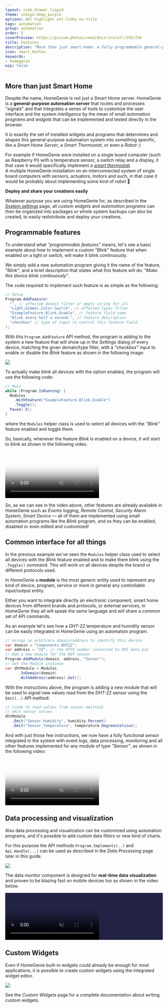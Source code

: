 ```yaml
---
layout: side_drawer.liquid
theme: indigo-deep_purple
options: mdl highlight ext-links no-title
tags: automation
group: automation
order: 5
coverPreview: https://picsum.photos/seed/docs!install/256/256
title: Features
description: "More than just smart-home: a fully programmable general-purpose automation system."
icon: smart_button
keywords:
- homegenie
wip: false
---
```


## More than just Smart Home

Despite the name, HomeGenie is not just a *Smart Home* server.
HomeGenie is a **general-purpose automation server** that routes and processes "signals"
and that integrates a series of tools to customize the user interface and the system
*intelligence* by the mean of small *automation programs* and *widgets* that can be
implemented and tested directly in the browser.

It is exactly the set of installed widgets and programs that determines and shapes this
general-purpose automation system into something specific, like a *Smart Home Server*,
a *Smart Thermostat*, or even a *Robot* :)


For example if HomeGenie were installed on a single board computer (such as Raspberry Pi)
with a temperature sensor, a switch relay and a display, it that case it would specifically
implement a *[smart thermostat](../../create/smart-thermostat)*.  
A multiple HomeGenie installation on an interconnected
system of single board computers with sensors, actuators, motors and such, in that case it
would be probably about implementing some kind of *robot* 🤖

**Deploy and share your creations easily**

Whatever purpose you are using HomeGenie for, as described in the [System settings](../../settings) page,
all custom *widgets* and *automation programs* can then be organized into packages or whole system backups
can also be created, to easily redistribute and deploy your creations.


## Programmable features

To understand what *"programmable features"* means, let's see a basic example
about how to implement a custom "Blink" feature that when enabled on a light
or switch, will make it blink continuously.

We simply add a new automation program giving it the name of the feature, *"Blink"*,
and a brief description that states what this feature will do: *"Make this device
blink continuously"*.

The code required to implement such feature is as simple as the following: 

```csharp
// Setup
Program.AddFeature(
  "", // affected domain filter or empty string for all
  "Light,Dimmer,Color,Switch", // affected types filter
  "ExampleFeature.Blink.Enable", // feature field name
  "Blink every half a second.", // feature description
  "checkbox" // type of input to control this feature field
);
```

With this `Program.AddFeature` API method, the program is adding to the
system a new feature that will show up in the *Settings* dialog of every 
device, matching the given domain/type filter, with a *"checkbox"* input
to enable or disable the *Blink* feature as shown in the following image:


<div class="media-container">
    <img src="images/add_feature_01.png">
</div>

To actually make blink all devices with the option enabled, the program
will use the following code:

```csharp
// Main
while (Program.IsRunning) {
  Modules
    .WithFeature("ExampleFeature.Blink.Enable")
    .Toggle();
  Pause(.5);
}
```

where the `Modules` helper class is used to select all devices with
the *"Blink"* feature enabled and toggle them.  

So, basically, whenever the feature *Blink* is enabled on a device, it will start to blink as
shown in the following video.

<div class="media-container">

  <video id="video1" src="images/features_example_blink.webm"
       controls muted
       poster="images/features_example_blink.png"
       style="max-width:100%;"></video>

</div>
<script type="text/javascript">
const video1 = document.getElementById('video1');       
video1.addEventListener('ended',function(){
    video1.load();     
},false);
</script>


So, as we can see in the video above, other features are already available in
HomeGenie such as *Events logging*, *Remote Control*, *Security Alarm System*,
*Smart Device* &mdash;
all of them are implemented using small automation programs like the *Blink*
program, and so they can be enabled, disabled or even edited and customized!


## Common interface for all things

In the previous example we've seen the `Modules` helper class
used to select all devices with the *Blink* feature enabled and
to make them blink using the `.Toggle()` command.
This will work on all devices despite the brand or different
protocols used. 


<div class="note-box">
In <em>HomeGenie</em> a <strong>module</strong> is the most generic entity used to represent any kind of device,
program, service or more in general any controllable input/output entity.
</div>


Either you want to integrate directly an electronic component, smart home
devices from different brands and protocols, or external services, in
*HomeGenie* they all will speak the same language and will share a
common set of API commands.

As an example let's see how a *DHT-22* temperature and humidity sensor can be
easily integrated in *HomeGenie* using an automation program.

```csharp
// assign an arbitrary domain/address to identify this device
var domain = "Components.DHT22";
var address = "23"; // the GPIO number connected to DHT data pin
// Add a new module for the DHT sensor
Program.AddModule(domain, address, "Sensor");
// Get the Module instance
var dhtModule = Modules
      .InDomain(domain)
      .WithAddress(address).Get();
```

With the instructions above, the program is adding a new module that will be used
to signal new values read from the *DHT-22* sensor using the `Emit(..)` API method:

```csharp
// [code to read values from sensor omitted]
// emit sensor values
dhtModule
   .Emit("Sensor.Humidity", humidity.Percent)
   .Emit("Sensor.Temperature", temperature.DegreesCelsius);
```

And with just those few instructions, we now have a fully functional sensor integrated
in the system with event logs, data processing, monitoring and all other features implemented
for any module of type *"Sensor"*, as shown in the following video:


<div class="media-container">

  <video id="video2" src="images/features_modules_api.webm"
       controls muted
       poster="images/features_modules_api.png"
       style="max-width:100%;"></video>

</div>
<script type="text/javascript">
const video2 = document.getElementById('video2');       
video2.addEventListener('ended',function(){
    video2.load();     
},false);
</script>






## Data processing and visualization

Also data processing and visualization can be customized using automation programs, and it's
possible to add custom data filters or new kind of charts.

For this purpose the API methods `Program.Implements(..)` and `Api.Handle(...)` can be used
as described in the *Data Processing* page later in this guide.


<div class="media-container">
    <img src="images/features_custom_charts.png">
</div>


The data monitor component is designed for 
**real-time data visualization** and proven to be 
blazing fast on mobile devices too as shown in the video
below.

<div class="media-container" style="background: #224">

  <video id="video3" src="images/features_data_visualization.webm"
       controls muted
       poster="images/features_data_visualization.png"
       style="max-width:100%; max-height: 560px"></video>

</div>
<script type="text/javascript">
const video3 = document.getElementById('video2');       
video3.addEventListener('ended',function(){
    video3.load();     
},false);
</script>


## Custom Widgets

Even if HomeGenie built-in widgets could already be enough 
for most applications, it is possible to create custom widgets
using the integrated widget editor.

<div class="media-container">
    <img src="images/features_custom_widget.png">
</div>

See the *Custom Widgets* page for a complete documentation about
writing custom widgets.
